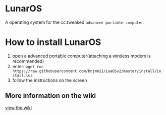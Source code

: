 # LunarOS

A operating system for the cc:tweaked `advanced portable computer`.

# How to install LunarOS

1. open a advanced portable computer(attaching a wireless modem is recommended)
2. enter: `wget run https://raw.githubusercontent.com/bnjmn21/LuaOSv2/master/install/install.lua`
3. follow the instructions on the screen  

## More information on the wiki

[view the wiki](https://github.com/bnjmn21/LunarOSv2/wiki)
